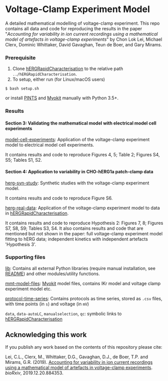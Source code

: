 # Voltage-Clamp Experiment Model

A detailed mathematical modelling of voltage-clamp experiment.
This repo contains all data and code for reproducing the results in the paper "*Accounting for variability in ion current recordings using a mathematical model of artefacts in voltage-clamp experiments*" by Chon Lok Lei, Michael Clerx, Dominic Whittaker, David Gavaghan, Teun de Boer, and Gary Mirams.


### Prerequisite

1. Clone [hERGRapidCharacterisation](https://github.com/CardiacModelling/hERGRapidCharacterisation) to the relative path `../hERGRapidCharacterisation`.
2. To setup, either run (for Linux/macOS users)
```console
$ bash setup.sh
```
or
install [PINTS](https://github.com/pints-team/pints) and [Myokit](http://myokit.org) manually with Python 3.5+.


### Results

#### Section 3: Validating the mathematical model with electrical model cell experiments
[model-cell-experiments](./model-cell-experiments): Application of the voltage-clamp experiment model to electrical model cell experiments.

It contains results and code to reproduce Figures 4, 5; Table 2; Figures S4, S5; Tables S1, S2.

#### Section 4: Application to variability in CHO-hERG1a patch-clamp data
[herg-syn-study](./herg-syn-study): Synthetic studies with the voltage-clamp experiment model.

It contains results and code to reproduce Figure S6.

[herg-real-data](./herg-real-data): Application of the voltage-clamp experiment model to data in [hERGRapidCharacterisation](https://github.com/CardiacModelling/hERGRapidCharacterisation).

It contains results and code to reproduce Hypothesis 2: Figures 7, 8; Figures S7, S8, S9; Tables S3, S4.
It also contains results and code that are mentioned but not shown in the paper: full voltage-clamp experiment model fitting to hERG data; independent kinetics with independent artefacts 'Hypothesis 3'.

### Supporting files

[lib](./lib): Contains all external Python libraries (require manual installation, see [README](./lib/README.md)) and other modules/utility functions.

[mmt-model-files](./mmt-model-files): [Myokit](http://myokit.org/) model files, contains IKr model and voltage clamp experiment model etc.

[protocol-time-series](./protocol-time-series): Contains protocols as time series, stored as `.csv` files, with time points (in `s`) and voltage (in `mV`)

`data`, `data-autoLC`, `manualselection`, `qc`: symbolic links to [hERGRapidCharacterisation](https://github.com/CardiacModelling/hERGRapidCharacterisation)


## Acknowledging this work

If you publish any work based on the contents of this repository please cite:

Lei, C.L., Clerx, M., Whittaker, D.G., Gavaghan, D.J., de Boer, T.P. and Mirams, G.R.
(2019).
[Accounting for variability in ion current recordings using a mathematical model of artefacts in voltage-clamp experiments](https://doi.org/10.1101/2019.12.20.884353).
_bioRxiv_, 2019.12.20.884353.

